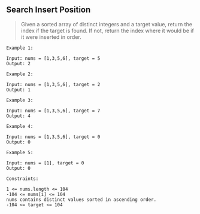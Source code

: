 ## Search Insert Position

> Given a sorted array of distinct integers and a target value, return the index if the target is found. If not, return the index where it would be if it were inserted in order.

 
```
Example 1:

Input: nums = [1,3,5,6], target = 5
Output: 2
```
```
Example 2:

Input: nums = [1,3,5,6], target = 2
Output: 1
```

```
Example 3:

Input: nums = [1,3,5,6], target = 7
Output: 4

```
```
Example 4:

Input: nums = [1,3,5,6], target = 0
Output: 0
```
```
Example 5:

Input: nums = [1], target = 0
Output: 0
```
 
```
Constraints:

1 <= nums.length <= 104
-104 <= nums[i] <= 104
nums contains distinct values sorted in ascending order.
-104 <= target <= 104
```
